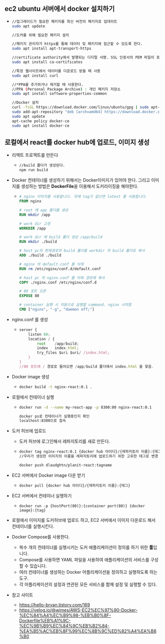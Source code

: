 ## ec2 ubuntu 서버에서 docker 설치하기

* ```bash
  //업그레이드가 필요한 패키지를 최신 버전의 패키지로 업데이트
  sudo apt update
  
  //도커를 위해 필요한 패키지 설치
  
  //패키지 관리자가 https를 통해 데이터 및 패키지에 접근할 수 있도록 한다.
  sudo apt install apt-transport-https 
  
  //certificate authority에서 발행되는 디지털 서명. SSL 인증서의 PEM 파일이 포함되어 있어 SSL 기반 앱이 SSL 연결이 되어있는지 확인할 수 있다.
  sudo apt install ca-certificates
  
  //특정 웹사이트에서 데이터를 다운로드 받을 때 사용
  sudo apt install curl
  
  //*PPA를 추가하거나 제거할 때 사용한다.
  //PPA (Personal Package Archive) : 개인 패키지 저장소
  sudo apt install software-properties-common
  
  //Docker 설치
  curl -fsSL https://download.docker.com/linux/ubuntu/gpg | sudo apt-key add -
  sudo add-apt-repository "deb [arch=amd64] https://download.docker.com/linux/ubuntu bionic stable"
  sudo apt update
  apt-cache policy docker-ce
  sudo apt install docker-ce
  ```


##  로컬에서 react를 docker hub에 업로드, 이미지 생성

* 리액트 프로젝트를 만든다

  * ```bash
    //build 폴더가 생성된다.
    npm run build
    ```

* Docker 컨테이너를 생성하기 위해서는 Docker이미지가 있어야 한다. 그리고 이미지를 생성하는 방법은 **DockerFile**을 이용해서 도커라이징을 해야한다.

  * ```dockerfile
    # nginx 이미지를 사용합니다. 뒤에 tag가 없으면 latest 를 사용합니다.
    FROM nginx
    
    # root 에 app 폴더를 생성
    RUN mkdir /app
    
    # work dir 고정
    WORKDIR /app
    
    # work dir 에 build 폴더 생성 /app/build
    RUN mkdir ./build
    
    # host pc의 현재경로의 build 폴더를 workdir 의 build 폴더로 복사
    ADD ./build ./build
    
    # nginx 의 default.conf 를 삭제
    RUN rm /etc/nginx/conf.d/default.conf
    
    # host pc 의 nginx.conf 를 아래 경로에 복사
    COPY ./nginx.conf /etc/nginx/conf.d
    
    # 80 포트 오픈
    EXPOSE 80
    
    # container 실행 시 자동으로 실행할 command. nginx 시작함
    CMD ["nginx", "-g", "daemon off;"]
    ```

* nginx.conf 를 생성

  * ```javascript
    server {
        listen 80;
        location / {
            root    /app/build;
            index   index.html;
            try_files $uri $uri/ /index.html;
        }
    }
    //80 포트에 / 경로로 들어오면 /app/build 폴더에서 index.html 을 찾음.
    ```

* Docker image 생성

  * ```bash
    docker build -t nginx-react:0.1 .
    ```

* 로컬에서 컨테이너 실행

  * ```bash
    docker run -d --name my-react-app -p 8300:80 nginx-react:0.1
    
    docker ps로 컨테이너가 실행중인지 확인
    localhost:8300으로 접속
    ```

* 도커 허브에 업로드

  * 도커 허브에 로그인해서 레파지토리를 새로 만든다.

  * ```bash
    docker tag nginx-react:0.1 {docker hub 아이디}/{레파지토리 이름}:{태그}
    //우리가 생성한 이미지의 이름을 레파지토리에 업로드하기 위한 고유한 태그로 변경
    
    docker push dlaudghtn/planit-react:tagname
    ```

* EC2 서버에서 Docker image 다운 받기

  * ```bash
    docker pull {docker hub 아이디}/{레파지토리 이름}:{태그}
    ```

* EC2 서버에서 컨테이너 실행하기

  * ```
    docker run -p {hostPort(80)}:{container port(80)} {docker image}:{tag}
    ```



* 로컬에서 이미지를 도커허브에 업로드 하고, EC2 서버에서 이미지 다운로드 해서 컨테이너를 실행시킨다.









* Docker Compose를 사용한다.
  * 복수 개의 컨테이너를 실행시키는 도커 애플리케이션이 정의를 하기 위한 **툴**입니다.
  * Compose를 사용하면 YAML 파일을 사용하여 애플리케이션의 서비스를 구성할 수 있습니다.
  * 여러 컨테이너를 생성하는 Docker 어플리케이션을 정의하고 실행하도록 하는 도구.
  * 각 어플리케이션의 설정과 연관된 모든 서비스를 함께 설정 및 실행할 수 있다. 









* 참고 사이트
  * https://hello-bryan.tistory.com/169
  * https://velog.io/@wimes/AWS-EC2%EC%97%90-Docker-%EC%84%A4%EC%B9%98-%EB%B0%8F-Dockerfile%EB%A1%9C-%EC%9B%B9%EC%84%9C%EB%B2%84-%EA%B5%AC%EB%8F%99%EC%8B%9C%ED%82%A4%EA%B8%B0